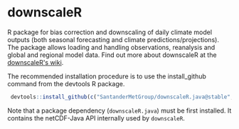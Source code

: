 downscaleR
==========

R package for bias correction and downscaling of daily climate model outputs (both seasonal forecasting and climate predictions/projections). The package allows loading and handling observations, reanalysis and global and regional model data. Find out more about downscaleR at the [downscaleR's wiki](https://github.com/SantanderMetGroup/downscaleR/wiki).

The recommended installation procedure is to use the install_github command from the devtools R package. 
```R
￼devtools::install_github(c("SantanderMetGroup/downscaleR.java@stable","SantanderMetGroup/downscaleR@stable"))
```
Note that a package dependency (`downscaleR.java`) must be first installed. It contains the netCDF-Java API internally used by `downscaleR`.

